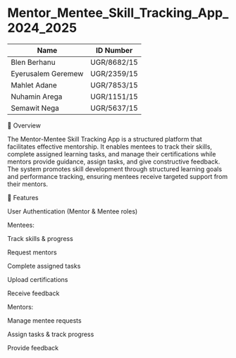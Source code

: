 # Mentor_Mentee_Skill_Tracking_App_2024_2025

| Name| ID Number|
| --- | --- |
| Blen Berhanu | UGR/8682/15 |
| Eyerusalem Geremew| UGR/2359/15| 
| Mahlet Adane| UGR/7853/15|
| Nuhamin Arega| UGR/1151/15|
| Semawit Nega| UGR/5637/15|

📌 Overview

The Mentor-Mentee Skill Tracking App is a structured platform that facilitates effective mentorship. It enables mentees to track their skills, complete assigned learning tasks, and manage their certifications while mentors provide guidance, assign tasks, and give constructive feedback. The system promotes skill development through structured learning goals and performance tracking, ensuring mentees receive targeted support from their mentors.

🎯 Features

User Authentication (Mentor & Mentee roles)

Mentees:

Track skills & progress

Request mentors

Complete assigned tasks

Upload certifications

Receive feedback

Mentors:

Manage mentee requests

Assign tasks & track progress

Provide feedback
